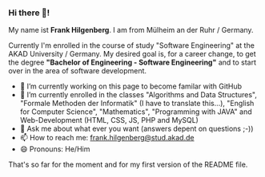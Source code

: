 ### Hi there 👋! 

My name ist <b>Frank Hilgenberg</b>. I am from Mülheim an der Ruhr / Germany. 

Currently I'm enrolled in the course of study "Software Engineering" at the AKAD University / Germany. My desired goal is, for a career change, to get the degree <b>"Bachelor of Engineering - Software Engineering"</b> and to start over in the area of software development.

- 🔭 I’m currently working on this page to become familar with GitHub 
- 🌱 I’m currently enrolled in the classes "Algorithms and Data Structures", "Formale Methoden der Informatik" (I have to translate this...), "English for Computer Science", "Mathematics", "Programming with JAVA" and Web-Development (HTML, CSS, JS, PHP and MySQL)
- 💬 Ask me about what ever you want (answers depent on questions ;-))
- 📫 How to reach me: frank.hilgenberg@stud.akad.de
- 😄 Pronouns: He/Him

That's so far for the moment and for my first version of the README file.

<!--
**frahil003/frahil003** is a ✨ _special_ ✨ repository because its `README.md` (this file) appears on your GitHub profile.

Here are some ideas to get you started:

- 🔭 I’m currently working on ...
- 🌱 I’m currently learning ...
- 👯 I’m looking to collaborate on ...
- 🤔 I’m looking for help with ...
- 💬 Ask me about ...
- 📫 How to reach me: ...
- 😄 Pronouns: ...
- ⚡ Fun fact: ...
-->
